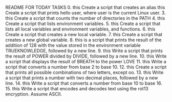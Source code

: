 README FOR TODAY TASKS
0. this Create a script that creates an alias
this Create a script that prints hello user, where user is the current Linux user.
3. this Create a script that counts the number of directories in the PATH
4. this Create a script that lists environment variables.
5. this Create a script that lists all local variables and environment variables, and functions.
6. this Create a script that creates a new local variable.
7. this Create a script that creates a new global variable.
8. this is a script that prints the result of the addition of 128 with the value stored in the environment variable TRUEKNOWLEDGE, followed by a new line.
9. this Write a script that prints the result of POWER divided by DIVIDE, followed by a new line.
10. this Write a script that displays the result of BREATH to the power LOVE
11. this Write a script that converts a number from base 2 to base 10.
12. this Create a script that prints all possible combinations of two letters, except oo.
13. this Write a script that prints a number with two decimal places, followed by a new line.
14. this Write a script that converts a number from base 10 to base 16.
15. this Write a script that encodes and decodes text using the rot13 encryption. Assume ASCII.

